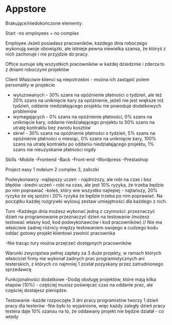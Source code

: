 # Appstore

Brakujące/niedokończone elementy:

Start
-no employees = no complex

Employee
Jeżeli posiadasz pracowników, każdego dnia roboczego wykonują swoje obowiązki, ale istnieje pewna niewielka szansa, że któryś z nich zachoruje i nie przyjdzie do pracy.

Office
sumuje siłę wszystkich pracowników w każdej dziedzinie i zderza to z dniami roboczymi projektów

Client
Właściwie klienci są niepotrzebni - można ich zastąpić polem personality w projekcie
- wyluzowanych - 30% szans na opóźnienie płatności o tydzień, ale też 20% szans na uniknięcie kary za opóźnienie, jeżeli nie jest większe niż tydzień, oddanie niedziałającego projektu nie powoduje dodatkowych problemów
- wymagających - 0% szans na opóźnienie płatności, 0% szans na uniknięcie kary, oddanie niedziałającego projektu to 50% szans na utratę kontraktu bez zwrotu kosztów
- skrwl - 30% szans na opóźnienie płatności o tydzień, 5% szans na opóźnienie płatności o miesiąc, 0% szans na uniknięcie kary, 100% szans na utratę kontraktu po oddaniu niedziałającego projektu, 1% szans nie nieuzyskanie płatności nigdy

Skills
-Mobile
-Frontend
-Back
-Front-end
-Wordpress
-Prestashop

Project
easy 1
mdeium 2
complex 3, zaliczki

Podwykonawcy
-najlepszy uczeń - najdroższy, ale robi na czas i bez błędów
-średni uczeń - robi na czas, ale jest 10% ryzyka, że trzeba będzie po nim poprawiać 
-koleś, który wie wszystko najlepiej - najtańszy, 20% ryzyka że się spóźni i 20% ryzyka że będzie trzeba po nim poprawiać.
Na początku każdej rozgrywki wylosuj zestaw umiejętności dla każdego z nich.

Turn
-Każdego dnia możesz wykonać jedną z czynności:
przeznaczyć dzień na programowanie 
przeznaczyć dzień na testowanie (możesz testować własny kod, kod podwykonawców i kod pracowników) // Nie ma właściwie żadnej różnicy między testowaniem swojego a cudzego kodu
oddać gotowy projekt klientowi
zwolnić pracownika

-Nie tracąc tury można
przejrzeć dostępnych pracowników 


Warunki zwycięstwa
pełnej zapłaty za 3 duże projekty, w ramach których właściciel firmy nie wykonał żadnych prac programistycznych ani testerskich, z których co najmniej 1 został pozyskany przez zatrudnionego sprzedawcę

Funkcjonalności dodatkowe
-Dodaj obsługę projektów, które mają kilka etapów (10%) - częściej musisz poświęcać czas na oddanie prac, ale częściej dostajesz pieniądze.

Testowanie
-każde rozpoczęte 3 dni pracy programistów tworzy 1 dzień pracy dla testerów
-Nie było to wyjaśnione, więc każdy zaległy dzień pracy testera daje 10% szansu na to, że oddawany projekt nie będzie działał - co wtedy
